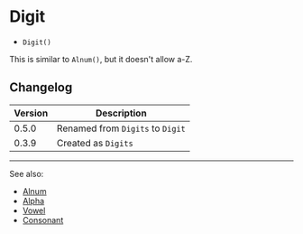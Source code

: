 # Digit

- `Digit()`

This is similar to `Alnum()`, but it doesn't allow a-Z.

## Changelog

Version | Description
--------|-------------
  0.5.0 | Renamed from `Digits` to `Digit`
  0.3.9 | Created as `Digits`

***
See also:

  * [Alnum](Alnum.md)
  * [Alpha](Alpha.md)
  * [Vowel](Vowel.md)
  * [Consonant](Consonant.md)
